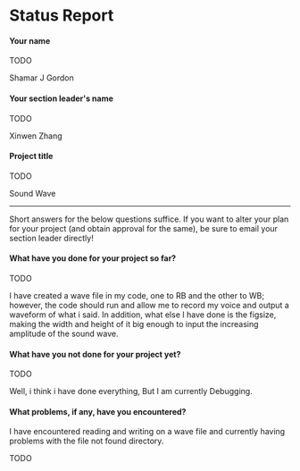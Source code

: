 # Status Report

#### Your name

TODO 

Shamar J Gordon    

#### Your section leader's name

TODO 

 Xinwen Zhang

#### Project title

TODO

Sound Wave
***

Short answers for the below questions suffice. If you want to alter your plan for your project (and obtain approval for the same), be sure to email your section leader directly!

#### What have you done for your project so far?

TODO

I have created a wave file in my code, one to RB and the other to WB; however, the code should run and allow me to record my voice and output a waveform of what i said. In addition, what else I have done is the figsize, making the width and height of it big enough to input the increasing amplitude of the sound wave. 
#### What have you not done for your project yet?

TODO

Well, i think i have done everything, But I am currently Debugging.
#### What problems, if any, have you encountered?

I have encountered reading and writing on a wave file and currently having problems with the file not found directory.

TODO
